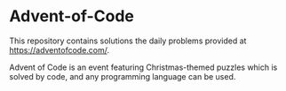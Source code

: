 # Advent-of-Code
This repository contains solutions the daily problems provided at https://adventofcode.com/.

Advent of Code is an event featuring Christmas-themed puzzles which is solved by code, and any programming language can be used. 
